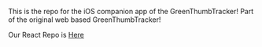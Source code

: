 This is the repo for the iOS companion app of the GreenThumbTracker! Part of the original web based GreenThumbTracker! 

Our React Repo is [Here](https://github.com/aaron-parker-cs/greenthumbtracker.git)
